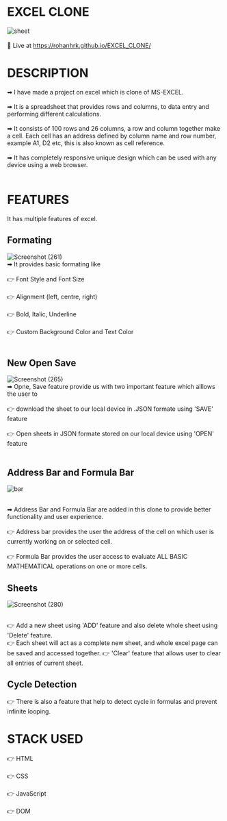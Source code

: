 # EXCEL CLONE

![sheet](https://user-images.githubusercontent.com/72231697/186729173-966721c0-2114-4843-9fb4-18835651e756.png)
<br/>
<br/>
📌 Live at https://rohanhrk.github.io/EXCEL_CLONE/

# DESCRIPTION

➡ I have made a project on excel which is clone of MS-EXCEL. <br/>
<br/>
➡ It is a spreadsheet that provides rows and columns, to data entry and performing different calculations. <br/>
<br/>
➡ It consists of 100 rows and 26 columns, a row and column together make a cell. Each cell has an address defined by column name and row number, example A1, D2 etc, this is also known as cell reference.<br/>
<br/>
➡ It has completely responsive unique design which can be used with any device using a web browser.<br/>
<br/>
# FEATURES

It has multiple features of excel.

## Formating 
![Screenshot (261)](https://user-images.githubusercontent.com/72231697/186700537-648120da-9e58-405f-8802-1d9e4f6265a8.png)
<br/>
➡ It provides basic formating like <br/>
<br/>
        👉 Font Style and Font Size <br/>
        <br/>
        👉 Alignment (left, centre, right)<br/>
        <br/>
        👉 Bold, Italic, Underline<br/>
        <br/>
        👉 Custom Background Color and Text Color<br/>
        <br/>
  
 ## New Open Save
![Screenshot (265)](https://user-images.githubusercontent.com/72231697/186702174-1f0f7bd2-a8ef-4245-aa57-c3b7e1d5e59a.png)
<br/>
➡ Opne, Save feature provide us with two important feature which alllows the user to <br/>
<br/>
      👉 download the sheet to our local device in .JSON formate using 'SAVE' feature <br/>
      <br/>
      👉 Open sheets in JSON formate stored on our local device using 'OPEN' feature <br/>
      <br/>
 ## Address Bar and Formula Bar
 ![bar](https://user-images.githubusercontent.com/72231697/186749035-1526e133-9a5e-40ee-8dc1-bd95aecefcea.png)

 <br/>
 ➡ Address Bar and Formula Bar are added in this clone to provide better functionality and user experience. <br/>
 <br/>
      👉 Address bar provides the user the address of the cell on which user is currently working on or selected cell.
     <br/> 
     <br/>
      👉 Formula Bar provides the user access to evaluate ALL BASIC MATHEMATICAL operations on one or more cells.
      
## Sheets
![Screenshot (280)](https://user-images.githubusercontent.com/72231697/186745971-1160bad0-804a-43b9-a7f9-a83ac29d5b85.png)

<br/>
      👉 Add a new sheet using 'ADD' feature and also delete whole sheet using 'Delete' feature. <br/>
      👉 Each sheet will act as a complete new sheet, and whole excel page can be saved and accessed together.
      👉 'Clear' feature that allows user to clear all entries of current sheet. 
   
 ## Cycle Detection
 👉 There is also a feature that help to detect cycle in formulas and prevent infinite looping.
# STACK USED
👉 HTML <br/><br/>
👉 CSS <br/><br/>
👉 JavaScript <br/><br/>
👉 DOM <br/><br/>

 
 

 


